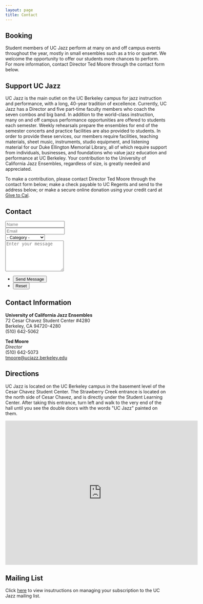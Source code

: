 ```yaml
---
layout: page
title: Contact
---
```


## Booking

Student members of UC Jazz perform at many on and off campus events throughout the year, mostly in small ensembles such as a trio or quartet. We welcome the opportunity to offer our students more chances to perform. For more information, contact Director Ted Moore through the contact form below.

## Support UC Jazz

UC Jazz is the main outlet on the UC Berkeley campus for jazz instruction and performance, with a long, 40-year tradition of excellence. Currently, UC Jazz has a Director and five part-time faculty members who coach the seven combos and big band. In addition to the world-class instruction, many on and off campus performance opportunities are offered to students each semester. Weekly rehearsals prepare the ensembles for end of the semester concerts and practice facilities are also provided to students.
In order to provide these services, our members require facilities, teaching materials, sheet music, instruments, studio equipment, and listening material for our Duke Ellington Memorial Library, all of which require support from individuals, businesses, and foundations who value jazz education and performance at UC Berkeley. Your contribution to the University of California Jazz Ensembles, regardless of size, is greatly needed and appreciated.

To make a contribution, please contact Director Ted Moore through the contact form below; make a check payable to UC Regents and send to the address below; or make a secure online donation using your credit card at <a href="https://give.berkeley.edu/browse/?u=108">Give to Cal</a>.

## Contact

<form method="post" action="https://formspree.io/{{site.email}}">
	<div class="row uniform">
		<div class="6u 12u$(xsmall)">
			<input type="text" name="name" id="demo-name" value="" placeholder="Name" />
		</div>
		<div class="6u$ 12u$(xsmall)">
			<input type="email" name="email" id="demo-email" value="" placeholder="Email" />
		</div>
		<div class="12u$">
			<div class="select-wrapper">
				<select name="category" id="demo-category">
					<option value="">- Category -</option>
					<option value="booking">Booking</option>
					<option value="donations">Donations</option>
					<option value="student inquiries">Student Inquiries</option>
					<option value="other">Other</option>
				</select>
			</div>
		</div>
		<div class="12u$">
			<textarea name="message" id="demo-message" placeholder="Enter your message" rows="6"></textarea>
		</div>
		<div class="12u$">
			<ul class="actions">
				<li><input type="submit" value="Send Message" class="special" /></li>
				<li><input type="reset" value="Reset" /></li>
			</ul>
		</div>
	</div>
</form>

## Contact Information

<b>University of California Jazz Ensembles</b><br>
72 Cesar Chavez Student Center #4280<br>
Berkeley, CA 94720-4280<br>
(510) 642-5062

<b>Ted Moore</b><br>
<i>Director</i><br>
(510) 642-5073<br>
tmoore@ucjazz.berkeley.edu

## Directions

UC Jazz is located on the UC Berkeley campus in the basement level of the Cesar Chavez Student Center. The Strawberry Creek entrance is located on the north side of Cesar Chavez, and is directly under the Student Learning Center. After taking this entrance, turn left and walk to the very end of the hall until you see the double doors with the words "UC Jazz" painted on them.

<div class="embed-wrapper">
	<div class="embed-responsive">
		<iframe src="https://www.google.com/maps/embed?pb=!1m18!1m12!1m3!1d787.4012300097176!2d-122.26066488297688!3d37.86953370788544!2m3!1f0!2f0!3f0!3m2!1i1024!2i768!4f13.1!3m3!1m2!1s0x80857c260dbd6a5d%3A0x40360fade3514339!2sC%C3%A9sar+Ch%C3%A1vez+Student+Center!5e0!3m2!1sen!2sus!4v1515289619386" width="600" height="450" frameborder="0" style="border:0" allowfullscreen></iframe>
	</div>
</div>

## Mailing List

Click <a href="mailing_list.html">here</a> to view insutructions on managing your subscription to the UC Jazz mailing list.

